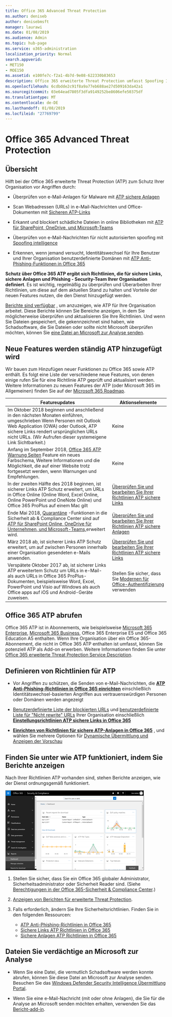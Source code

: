```yaml
---
title: Office 365 Advanced Threat Protection
ms.author: deniseb
author: denisebmsft
manager: laurawi
ms.date: 01/08/2019
ms.audience: Admin
ms.topic: hub-page
ms.service: o365-administration
localization_priority: Normal
search.appverid:
- MET150
- MOE150
ms.assetid: e100fe7c-f2a1-4b7d-9e08-622330b83653
description: Office 365 erweiterte Threat Protection umfasst Spoofing Intelligence, sicheren Links, sichere Anlagen und erweiterten Anti-Phishing-Funktionen. Erweiterten Schutz ist auch in Dateien in SharePoint Online, OneDrive für Unternehmen und die Microsoft-Teams, erweitert wird.
ms.openlocfilehash: 6cdbdde2c91f8a9a77eb688ae27d509163da42a1
ms.sourcegitcommit: 03e64ead7805f3dfa9149252be8606efe50375df
ms.translationtype: MT
ms.contentlocale: de-DE
ms.lasthandoff: 01/08/2019
ms.locfileid: "27769799"
---
```

# <a name="office-365-advanced-threat-protection"></a>Office 365 Advanced Threat Protection

## <a name="overview"></a>Übersicht

Hilft bei der Office 365 erweiterte Threat Protection (ATP) zum Schutz Ihrer Organisation vor Angriffen durch:
  
- Überprüfen von e-Mail-Anlagen für Malware mit [ATP sichere Anlagen](atp-safe-attachments.md)
    
- Scan Webadressen (URLs) in e-Mail-Nachrichten und Office-Dokumenten mit [Sicheren ATP-Links](atp-safe-links.md)
    
- Erkannt und blockiert schädliche Dateien in online Bibliotheken mit [ATP für SharePoint, OneDrive, und Microsoft-Teams](atp-for-spo-odb-and-teams.md)
    
- Überprüfen von e-Mail-Nachrichten für nicht autorisierten spoofing mit [Spoofing intelligence](learn-about-spoof-intelligence.md)
    
- Erkennen, wenn jemand versucht, Identitätswechsel für Ihre Benutzer und Ihrer Organisation benutzerdefinierte Domänen mit [ATP Anti-Phishing-Funktionen in Office 365](atp-anti-phishing.md)
    
**Schutz über Office 365 ATP ergibt sich Richtlinien, die für sichere Links, sichere Anlagen und Phishing - Security-Team Ihrer Organisation definiert**. Es ist wichtig, regelmäßig zu überprüfen und Überarbeiten Ihrer Richtlinien, um diese auf dem aktuellen Stand zu halten und Vorteile der neuen Features nutzen, die den Dienst hinzugefügt werden. 

[Berichte sind verfügbar](view-reports-for-atp.md) , um anzuzeigen, wie ATP für Ihre Organisation arbeitet. Diese Berichte können Sie Bereiche anzeigen, in dem Sie möglicherweise überprüfen und aktualisieren Sie Ihre Richtlinien. Und wenn Sie Dateien gespeichert, die gekennzeichnet sind haben, wie Schadsoftware, die Sie Dateien oder sollte nicht Microsoft überprüfen möchten, können Sie [eine Datei an Microsoft zur Analyse senden](#submit-a-suspicious-file-to-microsoft-for-analysis).

## <a name="new-features-are-continually-being-added-to-atp"></a>Neue Features werden ständig ATP hinzugefügt wird

Wir bauen zum Hinzufügen neuer Funktionen zu Office 365 sowie ATP enthält. Es folgt eine Liste der verschiedene neue Features, von denen einige rufen Sie für eine Richtlinie ATP geprüft und aktualisiert werden. Weitere Informationen zu neuen Features der ATP (oder Microsoft 365 im Allgemeinen) finden Sie auf der [Microsoft 365 Roadmap](https://www.microsoft.com/microsoft-365/roadmap?filters=O365).


|Featureupdates  |Aktionselemente  |
|---------|---------|
|Im Oktober 2018 beginnen und anschließend in den nächsten Monaten einführen, umgeschrieben Wenn Personen mit Outlook Web Application (OWA) oder Outlook, ATP sichere Links rendert ursprünglichen URLs nicht URLs. (Wir Aufrufen dieser systemeigene Link Sichtbarkeit.)|Keine         |
|Anfang im September 2018, [Office 365 ATP Warnung Seiten](atp-safe-links-warning-pages.md) Feature ein neues Farbschema, Weitere Informationen und die Möglichkeit, die auf einer Website trotz fortgesetzt werden, wenn Warnungen und Empfehlungen. |Keine         |
|In der zweiten Hälfte des 2018 beginnen, ist sicherer Links ATP Schutz erweitert, um URLs in Office Online (Online Word, Excel Online, Online PowerPoint und OneNote Online) und Office 365 ProPlus auf einem Mac gilt   |[Überprüfen Sie und bearbeiten Sie Ihrer Richtlinien ATP sichere Links](set-up-atp-safe-links-policies.md)  |
|Ende Mai 2018, [Quarantäne](quarantine-email-messages.md) -Funktionen in die Sicherheit ab &amp; Compliance Center sind auf [ATP für SharePoint Online, OneDrive für Unternehmen, und Microsoft-Teams,](atp-for-spo-odb-and-teams.md)erweitert wird. |[Überprüfen Sie und bearbeiten Sie Ihrer Richtlinien ATP sichere Anlagen](set-up-atp-safe-attachments-policies.md) |
|März 2018 ab, ist sicherer Links ATP Schutz erweitert, um auf zwischen Personen innerhalb einer Organisation gesendeten e-Mails anwenden. |[Überprüfen Sie und bearbeiten Sie Ihrer Richtlinien ATP sichere Links](set-up-atp-safe-links-policies.md) |
|Verspätete Oktober 2017 ab, ist sicherer Links ATP erweitertem Schutz um URLs in e-Mail-als auch URLs in Office 365 ProPlus-Dokumenten, beispielsweise Word, Excel, PowerPoint und Visio auf Windows als auch Office apps auf iOS und Android-Geräte zuweisen.  |Stellen Sie sicher, dass Sie [Modernen für Office-Authentifizierung](https://docs.microsoft.com/office365/enterprise/modern-auth-for-office-2013-and-2016) verwenden |

      
## <a name="get-office-365-atp"></a>Office 365 ATP abrufen

Office 365 ATP ist in Abonnements, wie beispielsweise [Microsoft 365 Enterprise](https://www.microsoft.com/microsoft-365/enterprise/home), [Microsoft 365 Business](https://www.microsoft.com/microsoft-365/business), Office 365 Enterprise E5 und Office 365 Education A5 enthalten. Wenn Ihre Organisation über ein Office 365-Abonnement, die nicht in Office 365 ATP enthalten ist umfasst, können Sie potenziell ATP als Add-on erwerben. Weitere Informationen finden Sie unter [Office 365 erweiterte Threat Protection Service Description](https://docs.microsoft.com/office365/servicedescriptions/office-365-advanced-threat-protection-service-description). 

## <a name="define-policies-for-atp"></a>Definieren von Richtlinien für ATP

- Vor Angriffen zu schützen, die Senden von e-Mail-Nachrichten, die **[ATP Anti-Phishing-Richtlinien in Office 365 einrichten](set-up-anti-phishing-policies.md)** einschließlich Identitätswechsel-basierten Angriffen aus vertrauenswürdigen Personen oder Domänen werden angezeigt 

- [Benutzerdefinierte Liste der blockierten URLs](set-up-a-custom-blocked-urls-list-wtih-atp.md) und [benutzerdefinierte Liste für "Nicht rewrite" URLs](set-up-a-custom-do-not-rewrite-urls-list-with-atp.md) Ihrer Organisation einschließlich **[Einstellungsrichtlinien ATP sichere Links in Office 365](set-up-atp-safe-links-policies.md)**
    
- **[Einrichten von Richtlinien für sichere ATP-Anlagen in Office 365](set-up-atp-safe-attachments-policies.md)** , und wählen Sie mehrere Optionen für [Dynamische Übermittlung und Anzeigen der Vorschau](dynamic-delivery-and-previewing.md)
  
## <a name="see-how-atp-is-working-by-viewing-reports"></a>Finden Sie unter wie ATP funktioniert, indem Sie Berichte anzeigen

Nach Ihrer Richtlinien ATP vorhanden sind, stehen Berichte anzeigen, wie der Dienst ordnungsgemäß funktioniert.

[![Die Sicherheit &amp; Compliance Center-Dashboard kann Ihnen finden Sie unter, in dem erweiterte Schutz funktionsfähig ist](media/6b213d34-adbb-44af-8549-be9a7e2db087.png)](view-reports-for-atp.md)
  
1. Stellen Sie sicher, dass Sie ein Office 365 globaler Administrator, Sicherheitsadministrator oder Sicherheit Reader sind. (Siehe [Berechtigungen in der Office 365-Sicherheit &amp; Compliance Center](permissions-in-the-security-and-compliance-center.md).)
    
2. [Anzeigen von Berichten für erweiterte Threat Protection](view-reports-for-atp.md).
    
3. Falls erforderlich, ändern Sie Ihre Sicherheitsrichtlinien. Finden Sie in den folgenden Ressourcen:
      - [ATP Anti-Phishing-Richtlinien in Office 365](set-up-anti-phishing-policies.md)
      - [Sichere Links ATP Richtlinien in Office 365](set-up-atp-safe-links-policies.md)
      - [Sichere Anlagen ATP Richtlinien in Office 365](set-up-atp-safe-attachments-policies.md)
    
    
## <a name="submit-a-suspicious-file-to-microsoft-for-analysis"></a>Dateien Sie verdächtige an Microsoft zur Analyse

- Wenn Sie eine Datei, die vermutlich Schadsoftware werden konnte abrufen, können Sie diese Datei an Microsoft zur Analyse senden. Besuchen Sie das [Windows Defender Security Intelligence Übermittlung Portal](https://go.microsoft.com/fwlink/?linkid=857185).

- Wenn Sie eine e-Mail-Nachricht (mit oder ohne Anlagen), die Sie für die Analyse an Microsoft senden möchten erhalten, verwenden Sie das [Bericht-add-in](enable-the-report-message-add-in.md). 
  

